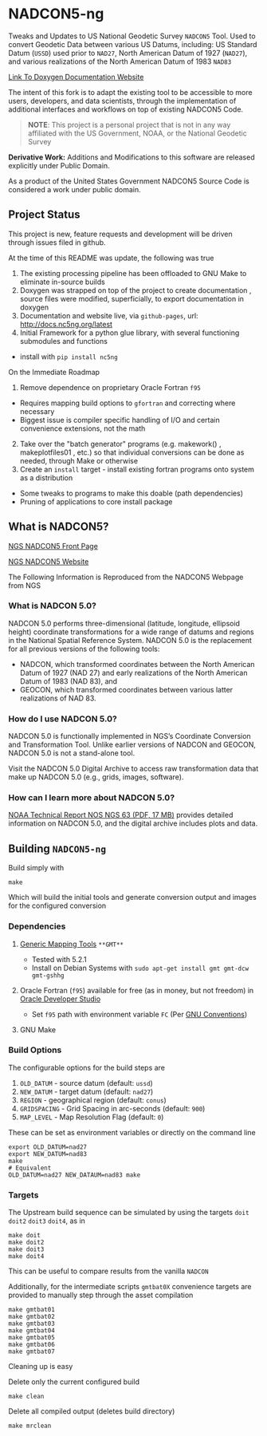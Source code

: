 # NADCON5-ng

Tweaks and Updates to US National Geodetic Survey `NADCON5` Tool. Used to convert Geodetic Data between various US Datums, including: US Standard Datum (`USSD`) used  prior to `NAD27`, North American Datum of 1927 (`NAD27`), and various realizations of the North American Datum of 1983 `NAD83`

[Link To Doxygen Documentation Website](http://docs.nc5ng.org/latest)

The intent of this fork is to adapt the existing tool to be accessible to more users, developers, and data scientists, through the implementation of additional interfaces and workflows on top of existing NADCON5 Code. 

> **NOTE**: This project is a personal project that is not in any way affiliated with the US Government, NOAA, or the National Geodetic Survey

**Derivative Work:** Additions and Modifications to this software are released explicitly under Public Domain. 

As a product of the United States Government NADCON5 Source Code is considered a work under public domain.

## Project Status

This project is new, feature requests and development will be driven through issues filed in github.

At the time of this README was update, the following was true

1. The existing processing pipeline has been offloaded to GNU Make to eliminate in-source builds
2. Doxygen was strapped on top of the project to create documentation , source files were modified, superficially, to export documentation in doxygen 
3. Documentation and website live, via `github-pages`, url: http://docs.nc5ng.org/latest
4. Initial Framework for a python glue library, with several functioning submodules and functions
  - install with `pip install nc5ng`


On the Immediate Roadmap

1. Remove dependence on proprietary Oracle Fortran `f95`
  - Requires mapping build options to `gfortran` and correcting where necessary
  - Biggest issue is compiler specific handling of I/O and certain convenience extensions, not the math
2. Take over the "batch generator" programs (e.g. makework() , makeplotfiles01 , etc.) so that individual conversions can be done as needed, through Make or otherwise
3. Create an `install` target - install existing fortran programs onto system as a distribution
  - Some tweaks to programs to make this doable (path dependencies) 
  - Pruning of applications to core install package


## What is NADCON5?

[NGS NADCON5 Front Page](https://www.ngs.noaa.gov/NADCON5/index.shtml)

[NGS NADCON5 Website](https://beta.ngs.noaa.gov/gtkweb)

The Following Information is Reproduced from the NADCON5 Webpage from NGS

### What is NADCON 5.0?

NADCON 5.0 performs three-dimensional (latitude, longitude, ellipsoid height) coordinate transformations for a wide range of datums and regions in the National Spatial Reference System. NADCON 5.0 is the replacement for all previous versions of the following tools:

- NADCON, which transformed coordinates between the North American Datum of 1927 (NAD 27) and early realizations of the North American Datum of 1983 (NAD 83), and
- GEOCON, which transformed coordinates between various latter realizations of NAD 83.

### How do I use NADCON 5.0?

NADCON 5.0 is functionally implemented in NGS’s Coordinate Conversion and Transformation Tool. Unlike earlier versions of NADCON and GEOCON, NADCON 5.0 is not a stand-alone tool.

Visit the NADCON 5.0 Digital Archive to access raw transformation data that make up NADCON 5.0 (e.g., grids, images, software).

### How can I learn more about NADCON 5.0?
[NOAA Technical Report NOS NGS 63 (PDF, 17 MB)](https://www.ngs.noaa.gov/PUBS_LIB/NOAA_TR_NOS_NGS_63.pdf) provides detailed information on NADCON 5.0, and the digital archive includes plots and data.




## Building `NADCON5-ng` 

Build simply with

    make

Which will build the initial tools and generate conversion output and images for the configured conversion 


### Dependencies

1. [Generic Mapping Tools](http://gmt.soest.hawaii.edu/) `**GMT**`
   - Tested with 5.2.1
   - Install on Debian Systems with `sudo apt-get install gmt gmt-dcw gmt-gshhg`

2. Oracle Fortran (`f95`) available for free (as in money, but not freedom) in [Oracle Developer Studio](https://www.oracle.com/tools/developerstudio/index.html)
   - Set `f95` path with environment variable `FC` (Per [GNU Conventions](https://www.gnu.org/software/make/manual/html_node/Implicit-Variables.html))

3. GNU Make



### Build Options

The configurable options for the build steps are

1. `OLD_DATUM`   - source datum (default: `ussd`)
2. `NEW_DATUM`   - target datum (default: `nad27`)
3. `REGION`      - geographical region (default: `conus`)
4. `GRIDSPACING` - Grid Spacing in arc-seconds (default: `900`)
5. `MAP_LEVEL`   - Map Resolution Flag (default: `0`)

These can be set as environment variables or directly on the command line

    export OLD_DATUM=nad27
    export NEW_DATUM=nad83
    make
    # Equivalent
    OLD_DATUM=nad27 NEW_DATAUM=nad83 make

### Targets

The Upstream build sequence can be simulated by using the targets `doit` `doit2` `doit3` `doit4`, as in

    make doit
    make doit2
    make doit3
    make doit4

This can be useful to compare results from the vanilla `NADCON`

Additionally, for the intermediate scripts `gmtbat0X` convenience targets are provided to manually step through the asset compilation

    make gmtbat01
    make gmtbat02
    make gmtbat03
    make gmtbat04
    make gmtbat05
    make gmtbat06
    make gmtbat07


Cleaning up is easy

Delete only the current configured build 

    make clean

Delete all compiled output (deletes build directory)

    make mrclean



